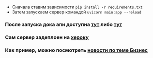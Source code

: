 - Сначала ставим зависимости ```pip install -r requirements.txt```
- Затем запускаем сервер командой ```uvicorn main:app --reload```

### После запуска дока апи доступна [тут](http://127.0.0.1:8000/docs) либо [тут](http://127.0.0.1:8000/redoc)

### Сам сервер задеплоен на [хероку](https://more-tech4.herokuapp.com/docs)

### Как пример, можно посмотреть [новости по теме Бизнес](https://more-tech4.herokuapp.com/news/business)